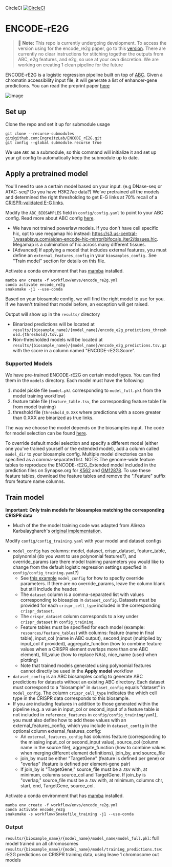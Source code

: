 CircleCI [![CircleCI](https://dl.circleci.com/status-badge/img/gh/EngreitzLab/ENCODE_rE2G.svg?style=svg)](https://app.circleci.com/pipelines/github/EngreitzLab/ENCODE_rE2G?branch=main)

# ENCODE-rE2G
> :memo: **Note:** This repo is currently undergoing development. To access the version using for the encode_re2g paper, go to this [version](https://github.com/EngreitzLab/ENCODE_rE2G/tree/1906b6dcd97269374778e67592168c9da2dc455a). There are currently no clear instructions for stitching together the outputs from ABC, e2g features, and e2g, so use at your own discretion. We are working on creating 1 clean pipeline for the future

ENCODE-rE2G is a logistic regression pipeline built on top of [ABC](https://github.com/broadinstitute/ABC-Enhancer-Gene-Prediction). Given a chromatin accessibility input file, it will generate a list of enhancer-gene predictions. You can read the preprint paper [here](https://www.biorxiv.org/content/10.1101/2023.11.09.563812v1)

![image](https://github.com/EngreitzLab/ENCODE_rE2G/assets/10254642/ce6d33b5-2c5f-49cc-8a09-8142f7ac9b62)

## Set up

Clone the repo and set it up for submodule usage
```
git clone --recurse-submodules git@github.com:EngreitzLab/ENCODE_rE2G.git
git config --global submodule.recurse true
```
We use `ABC` as a submodule, so this command will initialize it and set up your git config to automatically keep the submodule up to date.

## Apply a pretrained model
You'll need to use a certain model based on your input. (e.g DNase-seq or ATAC-seq? Do you have H3K27ac data?) We've pretrained all the models and determined the right thresholding to get E-G links at 70% recall of a [CRISPR-validated E-G links](https://github.com/EngreitzLab/CRISPR_comparison/tree/main). 

Modify the `ABC_BIOSAMPLES` field in `config/config.yaml` to point to your ABC config. Read more about ABC config [here](https://abc-enhancer-gene-prediction.readthedocs.io/en/latest/usage/getting_started.html#configuring-abc).
- We have not trained powerlaw models. If you don't have cell specific hic, opt to use megamap hic instead: https://s3.us-central-1.wasabisys.com/aiden-encode-hic-mirror/bifocals_iter2/tissues.hic. Megamap is a culmination of hic across many different tissues. 
- [Advanced] If applying a model that includes external features, you must define an `external_features_config` in your `biosamples_config.` See "Train model" section for details on this file.

Activate a conda environment that has [mamba](https://mamba.readthedocs.io/en/latest/installation/mamba-installation.html) installed. 

```
mamba env create -f workflow/envs/encode_re2g.yml
conda activate encode_re2g
snakemake -j1 --use-conda
```
Based on your biosample config, we will find the right model to use for you. If we haven't trained that model before, an exception will get raised. 

Output will show up in the `results/` directory
- Binarized predictions will be located at `results/{biosample_name}/{model_name}/encode_e2g_predictions_threshold.{threshold}.tsv.gz`
- Non-thresholded models will be located at `results/{biosample_name}/{model_name}/encode_e2g_predictions.tsv.gz` with the score in a column named "ENCODE-rE2G.Score".

### Supported Models
We have pre-trained ENCODE-rE2G on certain model types. You can find them in the `models` directory.
Each model must have the following:
1. model pickle file (`model.pkl` corresponding to `model_full.pkl` from the model training workflow)
2. feature table file (`feature_table.tsv`, the corresponding feature table file from model training)
3. threshold file (`threshold_0.XXX` where predictions with a score greater than 0.XXX are binarized as true links.

The way we choose the model depends on the biosamples input. The code for model selection can be found [here](https://github.com/EngreitzLab/ENCODE_rE2G/blob/main/workflow/rules/utils.smk#L42).
 
 To override default model selection and specify a different model (either one you've trained yourself or the extended model), add a column called `model_dir` to your biosample config. Multiple model directories can be specified as a comma-separated list. NOTE: The genome-wide feature tables to reproduce the ENCODE-rE2G_Extended model included in the prediction files on Synapse.org for [K562](https://www.synapse.org/#!Synapse:syn59478344) and [GM12878](https://www.synapse.org/#!Synapse:syn59478343). To use these feature tables, download the feature tables and remove the ".Feature" suffix from feature name columns.

## Train model

**Important: Only train models for biosamples matching the corresponding CRISPR data**
- Much of the the model training code was adapted from Alireza Karbalayghareh's [original implementation](https://github.com/karbalayghareh/ENCODE-E2G).

Modify `config/config_training.yaml` with your model and dataset configs
- `model_config` has columns:  model, dataset, crispr_dataset, feature_table, polynomial (do you want to use polynomial features?), and override_params (are there model training parameters you would like to change from the default logistic regression settings specfied in `config/config_training.yaml`?)
    - See [this example](https://pastebin.com/zt1868R3) `model_config` for how to specfiy override parameters. If there are no override_params, leave the column blank but still include the header.
    - The `dataset` column is a comma-separated list with values corresponding to biosaples in `dataset_config`. Datasets must be provided for each `crispr_cell_type` included in the corresponding `crispr_dataset`.
    - The `crispr_dataset` column corresponds to a key under `crispr_dataset` in `config_training`.
    - Feature tables must be specified for each model (example: `resources/feature_tables`) with columns: feature (name in final table), input_col (name in ABC output), second_input (multiplied by input_col if provided), aggregate_function (how to combine feature values when a CRISPR element overlaps more than one ABC element), fill_value (how to replace NAs), nice_name (used when plotting)
    - Note that trained models generated using polynomial features cannot directly be used in the **Apply model** workflow
- `dataset_config` is an ABC biosamples config to generate ABC predictions for datasets without an existing ABC directory. 
    Each dataset must correspond to a "biosample" in `dataset_config` equals "dataset" in `model_config`. The column `crispr_cell_type` indicates the which cell type in the CRISPR data corresponds to this biosample.
- If you are including features in addition to those generated within the pipeline (e.g. a value in input_col or second_input of a feature table is not included in `reference_features` in `config/config_training/yaml`), you must also define how to add these values with an external_features_config, which you include in `dataset_config` in the optional column external_features_config:
    - An `external_features_config` has columns feature (corresponding to the missing input_col or second_input value), source_col (column name in the source file), aggregate_function (how to combine values when merging different element definitions), join_by, and source_file
    - join_by must be either "TargetGene" (feature is defined per gene) or "overlap" (feature is defined per element-gene pair)
    - If join_by is "TargetGene," source_file must be a .tsv with, at minimum, columns source_col and TargetGene. If join_by is "overlap," source_file must be a .tsv with, at minimum, columns chr, start, end, TargetGene, source_col.

Activate a conda environment that has [mamba](https://mamba.readthedocs.io/en/latest/installation/mamba-installation.html) installed. 

```
mamba env create -f workflow/envs/encode_re2g.yml 
conda activate encode_re2g 
snakemake -s workflow/Snakefile_training -j1 --use-conda
```

### Output
`results/{biosample_name}/{model_name}/model_name/model_full.pkl`: full model trained on all chromosomes
`results/{biosample_name}/{model_name}/model/training_predictions.tsv`: rE2G predictions on CRISPR training data, using leave 1 chromosome out models
